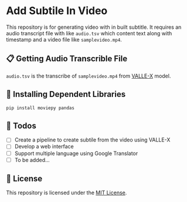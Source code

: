 # Add Subtile In Video
This repository is for generating video with in built subtitle. It requires an audio transcript file with like `audio.tsv` which content text along with timestamp and a video file like `samplevideo.mp4`.

## 📋 Getting Audio Transcrible File
`audio.tsv` is the transcribe of `samplevideo.mp4` from [VALLE-X](https://github.com/Plachtaa/VALL-E-X) model.

## 💉 Installing Dependent Libraries 
```
pip install moviepy pandas
```

## 🧠 Todos
- [ ] Create a pipeline to create subtile from the video using VALLE-X
- [ ] Develop a web interface
- [ ] Support multiple language using Google Translator
- [ ] To be added...

## 📜 License
This repository is licensed under the [MIT License](./LICENSE).
